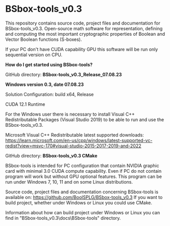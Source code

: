 # BSbox-tools_v0.3
This repository contains source code, project files and documentation for BSbox-tools_v0.3. Open-source math software for representation, defining and computing the most important cryptographic properties of Boolean and Vector Boolean functions (S-boxes).

If your PC don't have CUDA capability GPU this software will be run only sequential version on CPU.

**How do I get started using BSbox-tools?**

GitHub directory: **BSbox-tools_v0.3_Release_07.08.23**

**Windows version 0.3, date 07.08.23**

Solution Configuration: build x64, Release 

CUDA 12.1 Runtime

For the Windows user there is necessary to install Visual C++ Redistributable Packages (Visual Studio 2019) to be able to run and use the BSbox-tools_v0.3. 

Microsoft Visual C++ Redistributable latest supported downloads:
https://learn.microsoft.com/en-us/cpp/windows/latest-supported-vc-redist?view=msvc-170#visual-studio-2015-2017-2019-and-2022

GitHub directory: **BSbox-tools_v0.3 CMake**

BSbox-tools is intended for PC configuration that contain NVIDIA graphic card with minimal 3.0 CUDA compute capability. 
Even if PC do not contain program will work but without GPU optional features. 
This program can be run under Windows 7, 10, 11 and on some Linux distributions.

Source code, project files and documentation concerning BSbox-tools is available on: https://github.com/BoolSPLG/BSbox-tools_v0.3 
If you want to build project, whether under Windows or Linux you could use CMake.

Information about how can build project under Windows or Linux you can find in "BSbox-tools_v0.3\docs\BSbox-tools" directory.
